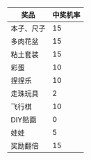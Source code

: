 | 奖品 | 中奖机率 |
| ---- | -------- |
|本子、尺子|15|
|多肉花盆|15|
|粘土套装|15|
|彩蛋|10|
|捏捏乐|10|
|走珠玩具|2|
|飞行棋|10|
|DIY贴画|0|
|娃娃|5|
|奖励翻倍|15|
